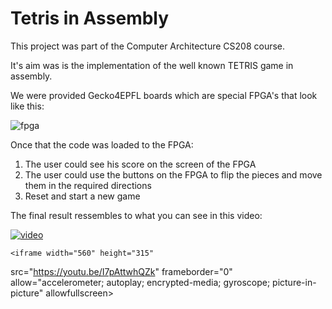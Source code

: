 # Tetris in Assembly

This project was part of the Computer Architecture CS208 course.

It's aim was is the implementation of the well known TETRIS game in assembly.

We were provided Gecko4EPFL boards which are special FPGA's that look like this:

![fpga](https://github.com/abiola123/TetrisNios2AssemblyEPFL_BA3_ArchOrd/blob/master/Media/Screenshot%20from%202022-06-13%2017-43-13.png)

Once that the code was loaded to the FPGA:

1. The user could see his score on the screen of the FPGA
2. The user could use the buttons on the FPGA to flip the pieces and move them in the required directions
3. Reset and start a new game

The final result ressembles to what you can see in this video:

[![video](https://imgur.com/a/AZsKuDw)](https://youtu.be/I7pAttwhQZk)

    <iframe width="560" height="315"

src="https://youtu.be/I7pAttwhQZk"
frameborder="0"
allow="accelerometer; autoplay; encrypted-media; gyroscope; picture-in-picture"
allowfullscreen></iframe>
